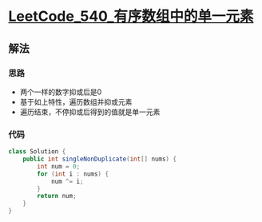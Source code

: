 # [LeetCode_540_有序数组中的单一元素](https://leetcode-cn.com/problems/single-element-in-a-sorted-array/)
## 解法
### 思路
- 两个一样的数字抑或后是0
- 基于如上特性，遍历数组并抑或元素
- 遍历结束，不停抑或后得到的值就是单一元素
### 代码
```java
class Solution {
    public int singleNonDuplicate(int[] nums) {
        int num = 0;
        for (int i : nums) {
            num ^= i;
        }
        return num;
    }
}
```